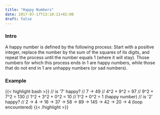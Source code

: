 ```yaml
---
title: "Happy Numbers"
date: 2017-07-17T13:10:11+02:00
draft: false
---
```


<h3>Intro</h3>

A happy number is defined by the following process: Start with a positive integer, replace the number by the sum of the squares of its digits, and repeat the process until the number equals 1 (where it will stay). Those numbers for which this process ends in 1 are happy numbers, while those that do not end in 1 are unhappy numbers (or sad numbers).

<h3>Example</h3>


{{< highlight bash >}}
// is  '7' happy?
// 7 -> 49 
// 4^2 + 9^2 = 97
// 9^2 + 7^2 = 130
// 1^2 + 3^2 + 0^2 = 10
// 1^2 + 0^2 = 1 (happy number)
// is '2' happy?
// 2 -> 4 -> 16 -> 37 -> 58 -> 89 -> 145 -> 42 -> 20 -> 4 (loop encountered)
{{< /highlight >}}